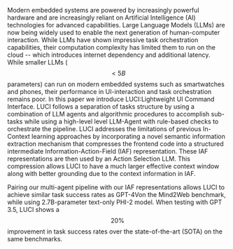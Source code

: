 Modern embedded systems are powered by increasingly powerful hardware and are increasingly reliant on Artificial Intelligence (AI) technologies for advanced capabilities. Large Language Models (LLMs) are now being widely used to enable the next generation of human-computer interaction. While LLMs have shown impressive task orchestration capabilities, their computation complexity has limited them to run on the cloud -- which introduces internet dependency and additional latency. While smaller LLMs ($$< 5B$$ parameters) can run on modern embedded systems such as smartwatches and phones, their performance in UI-interaction and task orchestration remains poor. In this paper we introduce LUCI:Lightweight UI Command Interface. LUCI follows a separation of tasks structure by using a combination of LLM agents and algorithmic procedures to accomplish sub-tasks while using a high-level level LLM-Agent with rule-based checks to orchestrate the pipeline. LUCI addresses the limitations of previous In-Context learning approaches by incorporating a novel semantic information extraction mechanism that compresses the frontend code into a structured intermediate Information-Action-Field (IAF) representation. These IAF representations are then used by an Action Selection LLM. This compression allows LUCI to have a much larger effective context window along with better grounding due to the context information in IAF.

Pairing our multi-agent pipeline with our IAF representations allows LUCI to achieve similar task success rates as GPT-4Von the Mind2Web benchmark, while using 2.7B-parameter text-only PHI-2 model. When testing with GPT 3.5, LUCI shows a $$20\%$$ improvement in task success rates over the state-of-the-art (SOTA) on the same benchmarks.